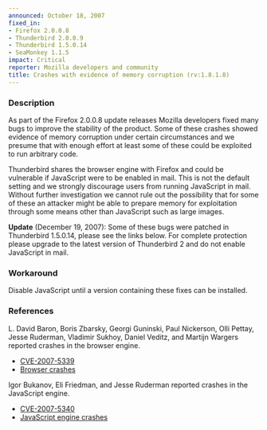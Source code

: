 ```yaml
---
announced: October 18, 2007
fixed_in:
- Firefox 2.0.0.8
- Thunderbird 2.0.0.9
- Thunderbird 1.5.0.14
- SeaMonkey 1.1.5
impact: Critical
reporter: Mozilla developers and community
title: Crashes with evidence of memory corruption (rv:1.8.1.8)
---
```


<h3>Description</h3>

<p>As part of the Firefox 2.0.0.8 update releases Mozilla developers fixed
many bugs to improve the stability of the product. Some of these crashes
showed evidence of memory corruption under certain circumstances and we
presume that with enough effort at least some of these could be exploited
to run arbitrary code.</p>

<p class="note">Thunderbird shares the browser engine with Firefox and could
be vulnerable if JavaScript were to be enabled in mail. This is not the default
setting and we strongly discourage users from running JavaScript in mail.
Without further investigation we cannot rule out the possibility that for some
of these an attacker might be able to prepare memory for exploitation through
some means other than JavaScript such as large images.</p>

<p><strong>Update</strong> (December 19, 2007): Some of these bugs
were patched in Thunderbird 1.5.0.14, please see the links below.
For complete protection please upgrade to the latest version of
Thunderbird 2 and do not enable JavaScript in mail.</p>


<h3>Workaround</h3>

<p>Disable JavaScript until a version containing these fixes can be installed.
</p>


<h3>References</h3>

<p>L. David Baron, Boris Zbarsky, Georgi Guninski, Paul Nickerson, Olli Pettay,
Jesse Ruderman, Vladimir Sukhoy, Daniel Veditz, and Martijn Wargers
reported crashes in the browser engine.</p>
<ul>
  <li><a class="ex-ref" href="http://cve.mitre.org/cgi-bin/cvename.cgi?name=CVE-2007-5339">
       CVE-2007-5339</a></li>

  <li><a href="https://bugzilla.mozilla.org/buglist.cgi?bug_id=309322,330563,341858,344064,348126,354645,361745,362901,378670,379799,382376,384105,386914,387033,387460,387844,391974,392285,393770,394014,394418">
        Browser crashes</a></li>
</ul>

<p>Igor Bukanov, Eli Friedman, and Jesse Ruderman reported crashes
in the JavaScript engine.</p>
<ul>
  <li><a class="ex-ref" href="http://cve.mitre.org/cgi-bin/cvename.cgi?name=CVE-2007-5340">
       CVE-2007-5340</a></li>

  <li><a href="https://bugzilla.mozilla.org/buglist.cgi?bug_id=372309,387955,390078,393537">
       JavaScript engine crashes</a></li>
</ul>



